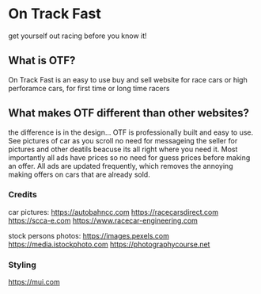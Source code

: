# On Track Fast
get yourself out racing before you know it!

## What is OTF?
On Track Fast is an easy to use buy and sell website for race cars or high perforamce cars, for first time or long time racers 

## What makes OTF different than other websites? 
the difference is in the design... OTF is professionally built and easy to use. See pictures of car as you scroll no need for messageing the seller for pictures and other deatils beacuse its all right where you need it. Most importantly all ads have prices so no need for guess prices before making an offer. All ads are updated frequently, which removes the annoying making offers on cars that are already sold.


### Credits
car pictures: 
https://autobahncc.com
https://racecarsdirect.com
https://scca-e.com
https://www.racecar-engineering.com

stock persons photos:
https://images.pexels.com
https://media.istockphoto.com
https://photographycourse.net

### Styling
https://mui.com
